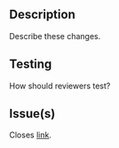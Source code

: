 ## Description

Describe these changes.

## Testing

How should reviewers test?

## Issue(s)

Closes [link](link).

